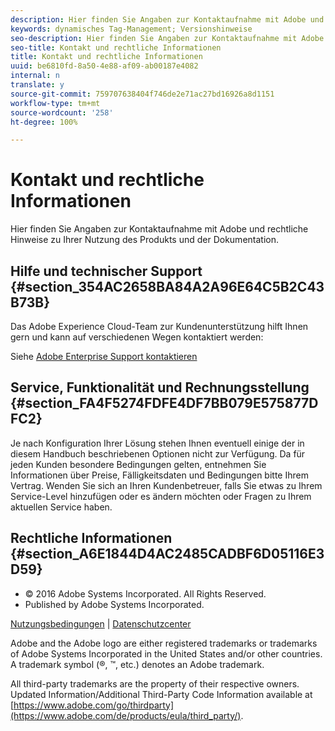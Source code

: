 ```yaml
---
description: Hier finden Sie Angaben zur Kontaktaufnahme mit Adobe und rechtliche Hinweise zu Ihrer Nutzung des Produkts und der Dokumentation.
keywords: dynamisches Tag-Management; Versionshinweise
seo-description: Hier finden Sie Angaben zur Kontaktaufnahme mit Adobe und rechtliche Hinweise zu Ihrer Nutzung des Produkts und der Dokumentation.
seo-title: Kontakt und rechtliche Informationen
title: Kontakt und rechtliche Informationen
uuid: be6810fd-8a50-4e88-af09-ab00187e4082
internal: n
translate: y
source-git-commit: 759707638404f746de2e71ac27bd16926a8d1151
workflow-type: tm+mt
source-wordcount: '258'
ht-degree: 100%

---
```



# Kontakt und rechtliche Informationen

Hier finden Sie Angaben zur Kontaktaufnahme mit Adobe und rechtliche Hinweise zu Ihrer Nutzung des Produkts und der Dokumentation.


## Hilfe und technischer Support {#section_354AC2658BA84A2A96E64C5B2C43B73B}

Das Adobe Experience Cloud-Team zur Kundenunterstützung hilft Ihnen gern und kann auf verschiedenen Wegen kontaktiert werden:

Siehe [Adobe Enterprise Support kontaktieren](https://helpx.adobe.com/de/contact/enterprise-support.ec.html)

## Service, Funktionalität und Rechnungsstellung {#section_FA4F5274FDFE4DF7BB079E575877DFC2}

Je nach Konfiguration Ihrer Lösung stehen Ihnen eventuell einige der in diesem Handbuch beschriebenen Optionen nicht zur Verfügung. Da für jeden Kunden besondere Bedingungen gelten, entnehmen Sie Informationen über Preise, Fälligkeitsdaten und Bedingungen bitte Ihrem Vertrag. Wenden Sie sich an Ihren Kundenbetreuer, falls Sie etwas zu Ihrem Service-Level hinzufügen oder es ändern möchten oder Fragen zu Ihrem aktuellen Service haben.

<!--
## Feedback {#section_8154D6D712054220A90D85FA8E92933E}
Adobe Systems welcome any suggestions or feedback regarding this solution. You can add enhancement ideas and suggestions for the Analytics suite to our [Customer Idea Exchange](https://my.omniture.com/login/?r=%2Fp%2Fsuite%2Fcurrent%2Findex.html%3Fa%3DIdeasExchange.Redirect%26redirectreason%3Dnotregistered%26referer%3Dhttp%253A%252F%252Fideas.omniture.com%252Ft5%252FAdobe-Idea-Exchange-for-Omniture%252Fidb-p%252FIdeaExchange3). -->

## Rechtliche Informationen {#section_A6E1844D4AC2485CADBF6D05116E3D59}


<ul class="simplelist"> 
 <li> © 2016 Adobe Systems Incorporated. All Rights Reserved. </li> 
 <li> Published by Adobe Systems Incorporated. </li> 
</ul>

[Nutzungsbedingungen](https://www.adobe.com/go/marketingcloud_terms_of_use_de) | [Datenschutzcenter](https://www.adobe.com/de/privacy/policy.html)

Adobe and the Adobe logo are either registered trademarks or trademarks of Adobe Systems Incorporated in the United States and/or other countries. A trademark symbol (®, ™, etc.) denotes an Adobe trademark.

All third-party trademarks are the property of their respective owners. Updated Information/Additional Third-Party Code Information available at [https://www.adobe.com/go/thirdparty](https://www.adobe.com/de/products/eula/third_party/).

